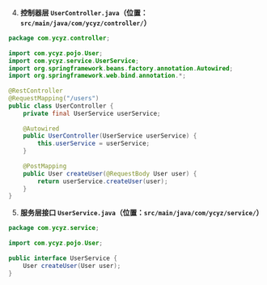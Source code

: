 4. **控制器层 `UserController.java`（位置：`src/main/java/com/ycyz/controller/`）**

```java
package com.ycyz.controller;  
  
import com.ycyz.pojo.User;  
import com.ycyz.service.UserService;  
import org.springframework.beans.factory.annotation.Autowired;  
import org.springframework.web.bind.annotation.*;  
  
@RestController  
@RequestMapping("/users")  
public class UserController {  
    private final UserService userService;  
  
    @Autowired  
    public UserController(UserService userService) {  
        this.userService = userService;  
    }  
  
    @PostMapping  
    public User createUser(@RequestBody User user) {  
        return userService.createUser(user);  
    }  
}
```

5. **服务层接口 `UserService.java`（位置：`src/main/java/com/ycyz/service/`）**

```java
package com.ycyz.service;  
  
import com.ycyz.pojo.User;  
  
public interface UserService {  
    User createUser(User user);  
}
```
